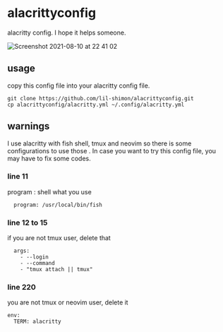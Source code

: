 # alacrittyconfig
alacritty config. I hope it helps someone.

![Screenshot 2021-08-10 at 22 41 02](https://user-images.githubusercontent.com/69175188/128877619-85ab9071-a24e-4401-ac0e-74d4424843b6.png)


## usage 

copy this config file into your alacritty config file.
```
git clone https://github.com/lil-shimon/alacrittyconfig.git
cp alacrittyconfig/alacritty.yml ~/.config/alacritty.yml
```

## warnings

I use alacritty with fish shell, tmux and neovim
so there is some configurations to use those .
In case you want to try this config file, you may have to fix some codes.

### line 11
program : shell what you use
```
  program: /usr/local/bin/fish
```
### line 12 to 15
if you are not tmux user, delete that
```
  args: 
    - --login
    - --command 
    - "tmux attach || tmux"
```
### line 220
you are not tmux or neovim user, delete it
```
env:
  TERM: alacritty
```
